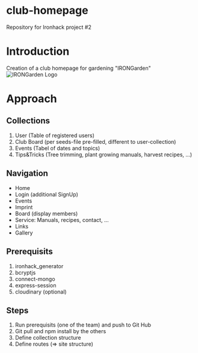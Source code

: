 # club-homepage
Repository for Ironhack project #2

# Introduction
Creation of a club homepage for gardening "IRONGarden" 
![IRONGarden Logo](https://i7.pngguru.com/preview/178/976/60/computer-icons-business-symbol-illustration-image-environment-free-icon.jpg)

# Approach

## Collections

1.	User (Table of registered users)
2.	Club Board (per seeds-file pre-filled, different to user-collection)
3.	Events (Tabel of dates and topics)
4.	Tips&Tricks (Tree trimming, plant growing manuals, harvest recipes, …)

## Navigation

*	Home
*	Login (additional SignUp)
*	Events
*	Imprint
*	Board (display members)
*	Service: Manuals, recipes, contact, …
*	Links
*	Gallery

## Prerequisits

1. ironhack_generator
2. bcryptjs
3. connect-mongo
4. express-session
5. cloudinary (optional)

## Steps

1. Run prerequisits (one of the team) and push to Git Hub
2. Git pull and npm install by the others
3. Define collection structure
4. Define routes (=> site structure)

